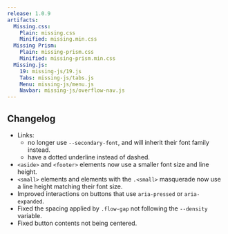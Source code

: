 ```yaml
---
release: 1.0.9
artifacts:
  Missing.css:
    Plain: missing.css
    Minified: missing.min.css
  Missing Prism:
    Plain: missing-prism.css
    Minified: missing-prism.min.css
  Missing.js:
    19: missing-js/19.js
    Tabs: missing-js/tabs.js
    Menu: missing-js/menu.js
    Navbar: missing-js/overflow-nav.js
---
```


## Changelog

 - Links:
    - no longer use `--secondary-font`, and will inherit their font family
      instead.
    - have a dotted underline instead of dashed.
 - `<aside>` and `<footer>` elements now use a smaller font size and line
   height.
 - `<small>` elements and elements with the `.<small>` masquerade now use a
   line height matching their font size.
 - Improved interactions on buttons that use `aria-pressed` or `aria-expanded`.
 - Fixed the spacing applied by `.flow-gap` not following the `--density` variable.
 - Fixed button contents not being centered.
